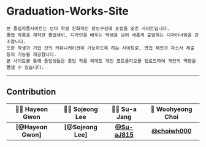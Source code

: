 # Graduation-Works-Site

```
본 졸업작품사이트는 보다 학생 친화적인 정보구성에 초점을 맞춘 사이트입니다.
졸업 작품을 제작한 졸업생이, 디자인을 배우는 학생을 넘어 새롭게 출발하는 디자이너임을 강조합니다.
또한 학생과 기업 간의 커뮤니케이션이 가능하도록 하는 사이트로, 면접 제안과 자소서 제출 등의 기능을 제공합니다.
본 사이트를 통해 졸업생들은 졸업 작품 외에도 개인 포트폴리오를 업로드하여 개인의 역량을 뽐낼 수 있습니다.
```

_____________________________________________________________________________


## Contribution

|👩‍💻 Hayeon Gwon|👩‍🏫 Sojeong Lee|🕵️‍♀️ Su-a Jang|💁 Woohyeong Choi|
|:-------:|:-------:|:-------:|:-------:|
|**[@Hayeon Gwon]**|**[@Sojeong Lee]**|**[@Su-aJ815](https://github.com/su-aJ815)**|**[@choiwh000](https://github.com/choiwh000)**|


